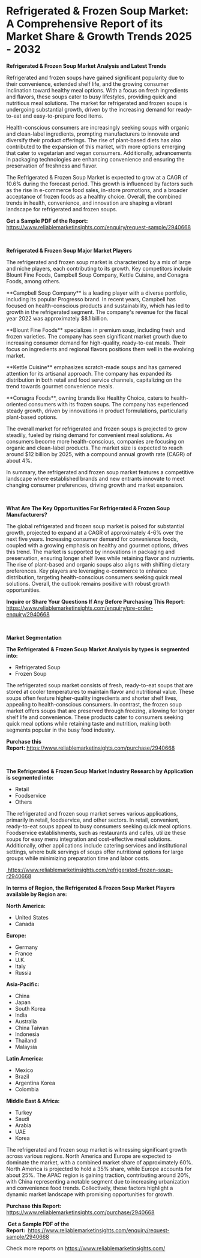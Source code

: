 <p><h1>Refrigerated & Frozen Soup Market: A Comprehensive Report of its Market Share & Growth Trends 2025 - 2032</h1></p><p><strong>Refrigerated & Frozen Soup Market Analysis and Latest Trends</strong></p>
<p><p>Refrigerated and frozen soups have gained significant popularity due to their convenience, extended shelf life, and the growing consumer inclination toward healthy meal options. With a focus on fresh ingredients and flavors, these soups cater to busy lifestyles, providing quick and nutritious meal solutions. The market for refrigerated and frozen soups is undergoing substantial growth, driven by the increasing demand for ready-to-eat and easy-to-prepare food items.</p><p>Health-conscious consumers are increasingly seeking soups with organic and clean-label ingredients, prompting manufacturers to innovate and diversify their product offerings. The rise of plant-based diets has also contributed to the expansion of this market, with more options emerging that cater to vegetarian and vegan consumers. Additionally, advancements in packaging technologies are enhancing convenience and ensuring the preservation of freshness and flavor.</p><p>The Refrigerated & Frozen Soup Market is expected to grow at a CAGR of 10.6% during the forecast period. This growth is influenced by factors such as the rise in e-commerce food sales, in-store promotions, and a broader acceptance of frozen foods as a healthy choice. Overall, the combined trends in health, convenience, and innovation are shaping a vibrant landscape for refrigerated and frozen soups.</p></p>
<p><strong>Get a Sample PDF of the Report:&nbsp;</strong> <a href="https://www.reliablemarketinsights.com/enquiry/request-sample/2940668?utm_campaign=3114&utm_medium=2&utm_source=Github&utm_content=ia&utm_term=15032025&utm_id=refrigerated-frozen-soup">https://www.reliablemarketinsights.com/enquiry/request-sample/2940668</a></p>
<p>&nbsp;</p>
<p><strong>Refrigerated & Frozen Soup Major Market Players</strong></p>
<p><p>The refrigerated and frozen soup market is characterized by a mix of large and niche players, each contributing to its growth. Key competitors include Blount Fine Foods, Campbell Soup Company, Kettle Cuisine, and Conagra Foods, among others.</p><p>**Campbell Soup Company** is a leading player with a diverse portfolio, including its popular Progresso brand. In recent years, Campbell has focused on health-conscious products and sustainability, which has led to growth in the refrigerated segment. The company's revenue for the fiscal year 2022 was approximately $8.1 billion.</p><p>**Blount Fine Foods** specializes in premium soup, including fresh and frozen varieties. The company has seen significant market growth due to increasing consumer demand for high-quality, ready-to-eat meals. Their focus on ingredients and regional flavors positions them well in the evolving market.</p><p>**Kettle Cuisine** emphasizes scratch-made soups and has garnered attention for its artisanal approach. The company has expanded its distribution in both retail and food service channels, capitalizing on the trend towards gourmet convenience meals.</p><p>**Conagra Foods**, owning brands like Healthy Choice, caters to health-oriented consumers with its frozen soups. The company has experienced steady growth, driven by innovations in product formulations, particularly plant-based options.</p><p>The overall market for refrigerated and frozen soups is projected to grow steadily, fueled by rising demand for convenient meal solutions. As consumers become more health-conscious, companies are focusing on organic and clean-label products. The market size is expected to reach around $12 billion by 2025, with a compound annual growth rate (CAGR) of about 4%. </p><p>In summary, the refrigerated and frozen soup market features a competitive landscape where established brands and new entrants innovate to meet changing consumer preferences, driving growth and market expansion.</p></p>
<p>&nbsp;</p>
<p><strong>What Are The Key Opportunities For Refrigerated & Frozen Soup Manufacturers?</strong></p>
<p><p>The global refrigerated and frozen soup market is poised for substantial growth, projected to expand at a CAGR of approximately 4-6% over the next five years. Increasing consumer demand for convenience foods, coupled with a growing emphasis on healthy and gourmet options, drives this trend. The market is supported by innovations in packaging and preservation, ensuring longer shelf lives while retaining flavor and nutrients. The rise of plant-based and organic soups also aligns with shifting dietary preferences. Key players are leveraging e-commerce to enhance distribution, targeting health-conscious consumers seeking quick meal solutions. Overall, the outlook remains positive with robust growth opportunities.</p></p>
<p><strong>Inquire or Share Your Questions If Any Before Purchasing This Report:</strong> <a href="https://www.reliablemarketinsights.com/enquiry/pre-order-enquiry/2940668?utm_campaign=3114&utm_medium=2&utm_source=Github&utm_content=ia&utm_term=15032025&utm_id=refrigerated-frozen-soup">https://www.reliablemarketinsights.com/enquiry/pre-order-enquiry/2940668</a></p>
<p>&nbsp;</p>
<p><strong>Market Segmentation</strong></p>
<p><strong>The Refrigerated & Frozen Soup Market Analysis by types is segmented into:</strong></p>
<p><ul><li>Refrigerated Soup</li><li>Frozen Soup</li></ul></p>
<p><p>The refrigerated soup market consists of fresh, ready-to-eat soups that are stored at cooler temperatures to maintain flavor and nutritional value. These soups often feature higher-quality ingredients and shorter shelf lives, appealing to health-conscious consumers. In contrast, the frozen soup market offers soups that are preserved through freezing, allowing for longer shelf life and convenience. These products cater to consumers seeking quick meal options while retaining taste and nutrition, making both segments popular in the busy food industry.</p></p>
<p><strong>Purchase this Report:&nbsp;</strong><a href="https://www.reliablemarketinsights.com/purchase/2940668?utm_campaign=3114&utm_medium=2&utm_source=Github&utm_content=ia&utm_term=15032025&utm_id=refrigerated-frozen-soup">https://www.reliablemarketinsights.com/purchase/2940668</a></p>
<p>&nbsp;</p>
<p><strong>The Refrigerated & Frozen Soup Market Industry Research by Application is segmented into:</strong></p>
<p><ul><li>Retail</li><li>Foodservice</li><li>Others</li></ul></p>
<p><p>The refrigerated and frozen soup market serves various applications, primarily in retail, foodservice, and other sectors. In retail, convenient, ready-to-eat soups appeal to busy consumers seeking quick meal options. Foodservice establishments, such as restaurants and cafés, utilize these soups for easy menu integration and cost-effective meal solutions. Additionally, other applications include catering services and institutional settings, where bulk servings of soups offer nutritional options for large groups while minimizing preparation time and labor costs.</p></p>
<p><a href="https://www.reliablemarketinsights.com/refrigerated-frozen-soup-r2940668?utm_campaign=3114&utm_medium=2&utm_source=Github&utm_content=ia&utm_term=15032025&utm_id=refrigerated-frozen-soup">&nbsp;https://www.reliablemarketinsights.com/refrigerated-frozen-soup-r2940668</a></p>
<p><strong>In terms of Region, the Refrigerated & Frozen Soup Market Players available by Region are:</strong></p>
<p>
    <p> <strong> North America: </strong>
        <ul>
            <li>United States</li>
            <li>Canada</li>
        </ul>
        </p> 
    <p> <strong> Europe: </strong>
        <ul>
            <li>Germany</li>
            <li>France</li>
            <li>U.K.</li>
            <li>Italy</li>
            <li>Russia</li>
        </ul>
        </p> 
    <p> <strong> Asia-Pacific: </strong>
        <ul>
            <li>China</li>
            <li>Japan</li>
            <li>South Korea</li>
            <li>India</li>
            <li>Australia</li>
            <li>China Taiwan</li>
            <li>Indonesia</li>
            <li>Thailand</li>
            <li>Malaysia</li>
        </ul>
        </p> 
    <p> <strong> Latin America: </strong>
        <ul>
            <li>Mexico</li>
            <li>Brazil</li>
            <li>Argentina Korea</li>
            <li>Colombia</li>
        </ul>
        </p> 
    <p> <strong> Middle East & Africa: </strong>
        <ul>
            <li>Turkey</li>
            <li>Saudi</li>
            <li>Arabia</li>
            <li>UAE</li>
            <li>Korea</li>
        </ul>
    </p>
    </p>
<p><p>The refrigerated and frozen soup market is witnessing significant growth across various regions. North America and Europe are expected to dominate the market, with a combined market share of approximately 60%. North America is projected to hold a 35% share, while Europe accounts for about 25%. The APAC region is gaining traction, contributing around 20%, with China representing a notable segment due to increasing urbanization and convenience food trends. Collectively, these factors highlight a dynamic market landscape with promising opportunities for growth.</p></p>
<p><strong>Purchase this Report: </strong><a href="https://www.reliablemarketinsights.com/purchase/2940668?utm_campaign=3114&utm_medium=2&utm_source=Github&utm_content=ia&utm_term=15032025&utm_id=refrigerated-frozen-soup">https://www.reliablemarketinsights.com/purchase/2940668</a></p>
<p>&nbsp;<strong>Get a Sample PDF of the Report:&nbsp;&nbsp;</strong><a href="https://www.reliablemarketinsights.com/enquiry/request-sample/2940668?utm_campaign=3114&utm_medium=2&utm_source=Github&utm_content=ia&utm_term=15032025&utm_id=refrigerated-frozen-soup">https://www.reliablemarketinsights.com/enquiry/request-sample/2940668</a></p>
<p><strong></strong></p>
<p>Check more reports on <a href="https://www.reliablemarketinsights.com/?utm_campaign=3114&utm_medium=2&utm_source=Github&utm_content=ia&utm_term=15032025&utm_id=refrigerated-frozen-soup">https://www.reliablemarketinsights.com/</a></p>